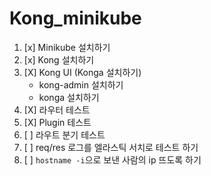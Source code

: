 # Kong_minikube

1. [x] Minikube 설치하기 
2. [x] Kong 설치하기 
3. [X] Kong UI (Konga 설치하기) 
    - kong-admin 설치하기
    - konga 설치하기
4. [X] 라우터 테스트 
5. [X] Plugin 테스트   
6. [ ] 라우트 분기 테스트 
7. [ ] req/res 로그를 엘라스틱 서치로 테스트 하기 
8. [ ] `hostname -i`으로 보낸 사람의 ip 뜨도록 하기